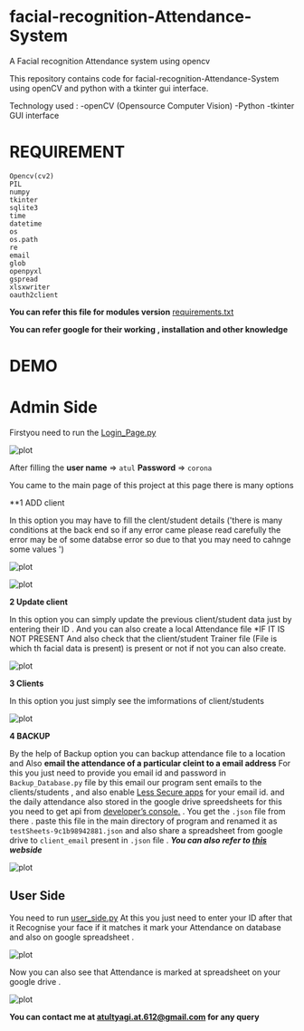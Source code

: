 # facial-recognition-Attendance-System
A Facial recognition Attendance system using opencv

This repository contains code for facial-recognition-Attendance-System using openCV and python with a tkinter gui interface. 

Technology used : -openCV (Opensource Computer Vision) -Python -tkinter GUI interface

# REQUIREMENT 

```
Opencv(cv2)
PIL
numpy
tkinter
sqlite3
time
datetime
os
os.path
re
email
glob
openpyxl
gspread
xlsxwriter
oauth2client
```


**You can refer this file  for modules version**
[requirements.txt](requirements.txt)

**You can  refer google for their working , installation  and other knowledge**

# DEMO

# Admin Side 
Firstyou need to run the  [Login_Page.py](Login_Page.py)

![plot](./images/login.jpg)


After filling the **user name** =>  ```atul``` **Password** => ```corona``` 

You came to the main page of this project at this page there is many options 

**1 ADD client 

In this option you may have to fill the clent/student details ('there is many conditions at the back end so if any error came please read carefully the error may be of some databse error  so due to that you may need to cahnge some values ')

![plot](./images/addclient.jpg)


![plot](./images/addclient2.jpg)


**2 Update client**

In this option you can simply update the previous client/student data just by entering their ID . And you can also create a local Attendance file *IF IT IS NOT PRESENT And also check that the client/student Trainer file (File is which th facial data is present) is present or not if not you can also create.


![plot](./images/update.jpg)


**3 Clients**

In this option you just simply see the imformations of client/students


![plot](./images/detail.jpg)


**4 BACKUP**

By the help of Backup option you can backup attendance file to a location and Also **email the attendance of a particular cleint to a email address** For this you just need to 
provide you email id and password in ```Backup_Database.py``` file by this email our program sent emails to the clients/students , and also enable  [Less Secure apps](https://myaccount.google.com/lesssecureapps?pli=1&rapt=AEjHL4O60nbAZyuojxGT8ChwsTYs7rNyxh7NVUSxbq3ty6TyihvrsctF2ticq7qESTyYSxXe-T-e8ZO1B_clxbnl3cHiYHM1sQ) for your email id. 
and the daily attendance also stored in the google drive spreedsheets for this you need to get api from   [ developer’s console.](https://console.developers.google.com/) . You get the ```.json``` file  from there . paste this file in the main directory of program and renamed it as ```testSheets-9c1b98942881.json```  and also share a spreadsheet from google drive to ```client_email``` present in ```.json``` file . ***You can also refer to [this](https://www.analyticsvidhya.com/blog/2020/07/read-and-update-google-spreadsheets-with-python/) webside***


![plot](./images/backup.jpg)

## User Side 
You need to run [user_side.py](user_side.py)
At this you just need to enter your ID after that it Recognise your face if it matches it mark your Attendance on database and also on google spreadsheet . 


![plot](./images/user.jpg)

Now you can also see that Attendance is marked at spreadsheet on your google drive .

![plot](./images/spreadsheet.jpg)

**You can contact me at atultyagi.at.612@gmail.com for any query**













